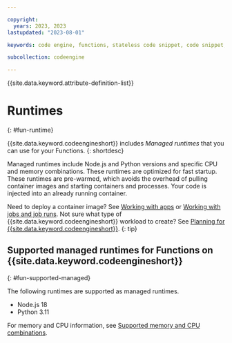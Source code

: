 ```yaml
---

copyright:
  years: 2023, 2023
lastupdated: "2023-08-01"

keywords: code engine, functions, stateless code snippet, code snippet, stateless

subcollection: codeengine

---
```


{{site.data.keyword.attribute-definition-list}}

# Runtimes
{: #fun-runtime}

{{site.data.keyword.codeengineshort}} includes *Managed runtimes* that you can use for your Functions.
{: shortdesc}

Managed runtimes include Node.js and Python versions and specific CPU and memory combinations. These runtimes are optimized for fast startup. These runtimes are pre-warmed, which avoids the overhead of pulling container images and starting containers and processes. Your code is injected into an already running container.

Need to deploy a container image? See [Working with apps](/docs/codeengine?topic=codeengine-application-workloads) or [Working with jobs and job runs](/docs/codeengine?topic=codeengine-job-plan). Not sure what type of {{site.data.keyword.codeengineshort}} workload to create? See [Planning for {{site.data.keyword.codeengineshort}}](/docs/codeengine?topic=codeengine-plan-codeengine).
{: tip}



## Supported managed runtimes for Functions on {{site.data.keyword.codeengineshort}}
{: #fun-supported-managed}
  
The following runtimes are supported as managed runtimes.
  
- Node.js 18
- Python 3.11
  

For memory and CPU information, see [Supported memory and CPU combinations](/docs/codeengine?topic=codeengine-mem-cpu-combo).

 
